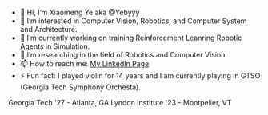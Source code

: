 - 👋 Hi, I’m Xiaomeng Ye aka @Yebyyy
- 👀 I’m interested in Computer Vision, Robotics, and Computer System and Architecture.
- 🌱 I’m currently working on training Reinforcement Leanring Robotic Agents in Simulation.
- 🔬 I’m researching in the field of Robotics and Computer Vision.
- 📫 How to reach me: [My LinkedIn Page](https://www.linkedin.com/in/xiaomeng-ye-61aa55290/)
- ⚡ Fun fact: I played violin for 14 years and I am currently playing in GTSO (Georgia Tech Symphony Orchesta).

Georgia Tech '27 - Atlanta, GA
Lyndon Institute '23 - Montpelier, VT

<!---
yebyyy/yebyyy is a ✨ special ✨ repository because its `README.md` (this file) appears on your GitHub profile.
You can click the Preview link to take a look at your changes.
--->
